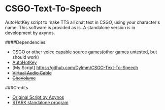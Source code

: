 # CSGO-Text-To-Speech

AutoHotKey script to make TTS all chat text in CSGO, using your character's name. 
This software is provided as is. A standalone version is in development by axynos.

####Dependencies
- CSGO or other voice capable source games(other games untested, but should work)
- [AutoHotKey](http://autohotkey.com)
- [My Script] https://github.com/Dylmm/CSGO-Text-To-Speech
- ~~[Virtual Audio Cable](http://software.muzychenko.net/eng/vac.htm)~~
- ~~[CheVolume](http://chevolume.com/)~~

###Credits
- [Original Script by Axynos](https://github.com/axynos/CSGO-Text-To-Speech/releases)
- [STARK standalone program](https://github.com/axynos/STARK)

